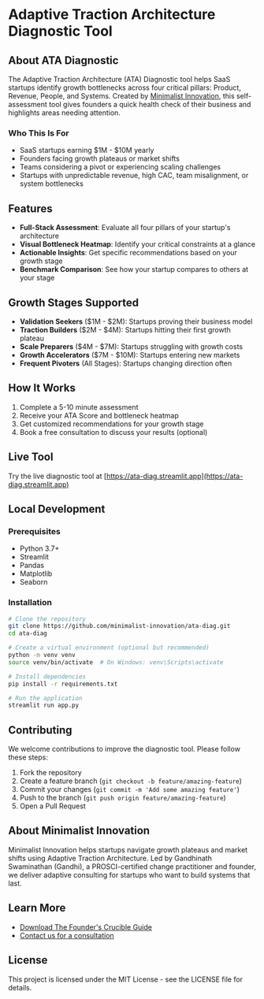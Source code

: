 # Adaptive Traction Architecture Diagnostic Tool

## About ATA Diagnostic

The Adaptive Traction Architecture (ATA) Diagnostic tool helps SaaS startups identify growth bottlenecks across four
critical pillars: Product, Revenue, People, and Systems. Created
by [Minimalist Innovation](https://minimalistinnovation.com), this self-assessment tool gives founders a quick health
check of their business and highlights areas needing attention.

### Who This Is For

- SaaS startups earning $1M - $10M yearly
- Founders facing growth plateaus or market shifts
- Teams considering a pivot or experiencing scaling challenges
- Startups with unpredictable revenue, high CAC, team misalignment, or system bottlenecks

## Features

- **Full-Stack Assessment**: Evaluate all four pillars of your startup's architecture
- **Visual Bottleneck Heatmap**: Identify your critical constraints at a glance
- **Actionable Insights**: Get specific recommendations based on your growth stage
- **Benchmark Comparison**: See how your startup compares to others at your stage

## Growth Stages Supported

- **Validation Seekers** ($1M - $2M): Startups proving their business model
- **Traction Builders** ($2M - $4M): Startups hitting their first growth plateau
- **Scale Preparers** ($4M - $7M): Startups struggling with growth costs
- **Growth Accelerators** ($7M - $10M): Startups entering new markets
- **Frequent Pivoters** (All Stages): Startups changing direction often

## How It Works

1. Complete a 5-10 minute assessment
2. Receive your ATA Score and bottleneck heatmap
3. Get customized recommendations for your growth stage
4. Book a free consultation to discuss your results (optional)

## Live Tool

Try the live diagnostic tool at [https://ata-diag.streamlit.app](https://ata-diag.streamlit.app)

## Local Development

### Prerequisites

- Python 3.7+
- Streamlit
- Pandas
- Matplotlib
- Seaborn

### Installation

```bash
# Clone the repository
git clone https://github.com/minimalist-innovation/ata-diag.git
cd ata-diag

# Create a virtual environment (optional but recommended)
python -m venv venv
source venv/bin/activate  # On Windows: venv\Scripts\activate

# Install dependencies
pip install -r requirements.txt

# Run the application
streamlit run app.py
```

## Contributing

We welcome contributions to improve the diagnostic tool. Please follow these steps:

1. Fork the repository
2. Create a feature branch (`git checkout -b feature/amazing-feature`)
3. Commit your changes (`git commit -m 'Add some amazing feature'`)
4. Push to the branch (`git push origin feature/amazing-feature`)
5. Open a Pull Request

## About Minimalist Innovation

Minimalist Innovation helps startups navigate growth plateaus and market shifts using Adaptive Traction Architecture.
Led by Gandhinath Swaminathan (Gandhi), a PROSCI-certified change practitioner and founder, we deliver adaptive
consulting for startups who want to build systems that last.

## Learn More

- [Download The Founder's Crucible Guide](https://minimalistinnovation.com/book)
- [Contact us for a consultation](mailto:gandhinath@minimalistinnovation.com)

## License

This project is licensed under the MIT License - see the LICENSE file for details.
